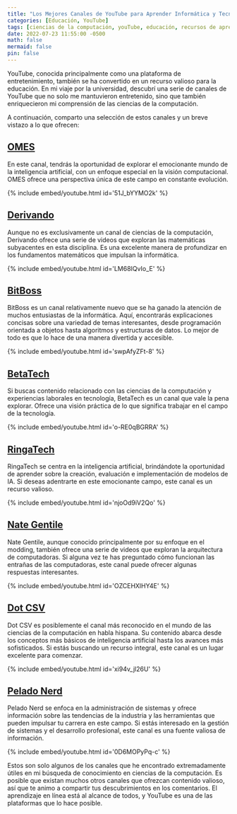 ```yaml
---
title: "Los Mejores Canales de YouTube para Aprender Informática y Tecnología"
categories: [Educación, YouTube]
tags: [ciencias de la computación, youTube, educación, recursos de aprendizaje]
date: 2022-07-23 11:55:00 -0500
math: false
mermaid: false
pin: false
---
```

YouTube, conocida principalmente como una plataforma de entretenimiento, también se ha convertido en un recurso valioso para la educación. En mi viaje por la universidad, descubrí una serie de canales de YouTube que no solo me mantuvieron entretenido, sino que también enriquecieron mi comprensión de las ciencias de la computación.

A continuación, comparto una selección de estos canales y un breve vistazo a lo que ofrecen:

## [OMES](https://www.youtube.com/@OMES-va)

En este canal, tendrás la oportunidad de explorar el emocionante mundo de la inteligencia artificial, con un enfoque especial en la visión computacional. OMES ofrece una perspectiva única de este campo en constante evolución.

{% include embed/youtube.html id='51J_bYYMO2k' %}

## [Derivando](https://www.youtube.com/@Derivando)

Aunque no es exclusivamente un canal de ciencias de la computación, Derivando ofrece una serie de videos que exploran las matemáticas subyacentes en esta disciplina. Es una excelente manera de profundizar en los fundamentos matemáticos que impulsan la informática.

{% include embed/youtube.html id='LM68IQvIo_E' %}

## [BitBoss](https://www.youtube.com/@BitBoss)

BitBoss es un canal relativamente nuevo que se ha ganado la atención de muchos entusiastas de la informática. Aquí, encontrarás explicaciones concisas sobre una variedad de temas interesantes, desde programación orientada a objetos hasta algoritmos y estructuras de datos. Lo mejor de todo es que lo hace de una manera divertida y accesible.

{% include embed/youtube.html id='swpAfyZFt-8' %}

## [BetaTech](https://www.youtube.com/@BettaTech)

Si buscas contenido relacionado con las ciencias de la computación y experiencias laborales en tecnología, BetaTech es un canal que vale la pena explorar. Ofrece una visión práctica de lo que significa trabajar en el campo de la tecnología.

{% include embed/youtube.html id='o-RE0qBGRRA' %}

## [RingaTech](https://www.youtube.com/@RingaTech)

RingaTech se centra en la inteligencia artificial, brindándote la oportunidad de aprender sobre la creación, evaluación e implementación de modelos de IA. Si deseas adentrarte en este emocionante campo, este canal es un recurso valioso.

{% include embed/youtube.html id='njoOd9iV2Qo' %}

## [Nate Gentile](https://www.youtube.com/@NateGentile7)

Nate Gentile, aunque conocido principalmente por su enfoque en el modding, también ofrece una serie de videos que exploran la arquitectura de computadoras. Si alguna vez te has preguntado cómo funcionan las entrañas de las computadoras, este canal puede ofrecer algunas respuestas interesantes.

{% include embed/youtube.html id='OZCEHXlHY4E' %}

## [Dot CSV](https://www.youtube.com/@DotCSV)

Dot CSV es posiblemente el canal más reconocido en el mundo de las ciencias de la computación en habla hispana. Su contenido abarca desde los conceptos más básicos de inteligencia artificial hasta los avances más sofisticados. Si estás buscando un recurso integral, este canal es un lugar excelente para comenzar.

{% include embed/youtube.html id='xi94v_jl26U' %}

## [Pelado Nerd](https://www.youtube.com/@PeladoNerd)

Pelado Nerd se enfoca en la administración de sistemas y ofrece información sobre las tendencias de la industria y las herramientas que pueden impulsar tu carrera en este campo. Si estás interesado en la gestión de sistemas y el desarrollo profesional, este canal es una fuente valiosa de información.

{% include embed/youtube.html id='0D6MOPyPq-c' %}

Estos son solo algunos de los canales que he encontrado extremadamente útiles en mi búsqueda de conocimiento en ciencias de la computación. Es posible que existan muchos otros canales que ofrezcan contenido valioso, así que te animo a compartir tus descubrimientos en los comentarios. El aprendizaje en línea está al alcance de todos, y YouTube es una de las plataformas que lo hace posible.
